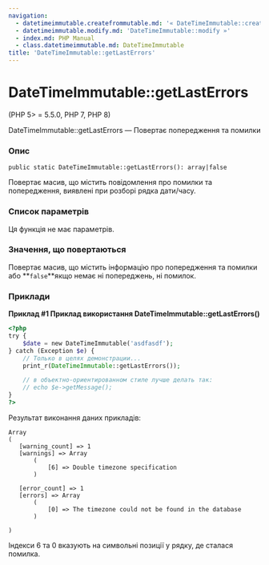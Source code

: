 ```yaml
---
navigation:
  - datetimeimmutable.createfrommutable.md: '« DateTimeImmutable::createFromMutable'
  - datetimeimmutable.modify.md: 'DateTimeImmutable::modify »'
  - index.md: PHP Manual
  - class.datetimeimmutable.md: DateTimeImmutable
title: 'DateTimeImmutable::getLastErrors'
---
```

# DateTimeImmutable::getLastErrors

(PHP 5> = 5.5.0, PHP 7, PHP 8)

DateTimeImmutable::getLastErrors — Повертає попередження та помилки

### Опис

```methodsynopsis
public static DateTimeImmutable::getLastErrors(): array|false
```

Повертає масив, що містить повідомлення про помилки та попередження, виявлені при розборі рядка дати/часу.

### Список параметрів

Ця функція не має параметрів.

### Значення, що повертаються

Повертає масив, що містить інформацію про попередження та помилки або \*\*`false`\*\*якщо немає ні попереджень, ні помилок.

### Приклади

**Приклад #1 Приклад використання **DateTimeImmutable::getLastErrors()****

```php
<?php
try {
    $date = new DateTimeImmutable('asdfasdf');
} catch (Exception $e) {
    // Только в целях демонстрации...
    print_r(DateTimeImmutable::getLastErrors());

    // в объектно-ориентированном стиле лучше делать так:
    // echo $e->getMessage();
}
?>
```

Результат виконання даних прикладів:

```
Array
(
   [warning_count] => 1
   [warnings] => Array
       (
           [6] => Double timezone specification
       )

   [error_count] => 1
   [errors] => Array
       (
           [0] => The timezone could not be found in the database
       )

)
```

Індекси 6 та 0 вказують на символьні позиції у рядку, де сталася помилка.
